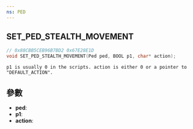```yaml
---
ns: PED
---
```

## SET_PED_STEALTH_MOVEMENT

```c
// 0x88CBB5CEB96B7BD2 0x67E28E1D
void SET_PED_STEALTH_MOVEMENT(Ped ped, BOOL p1, char* action);
```

```
p1 is usually 0 in the scripts. action is either 0 or a pointer to "DEFAULT_ACTION".  
```

## 參數
* **ped**: 
* **p1**: 
* **action**: 


